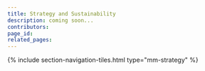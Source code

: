 ```yaml
---
title: Strategy and Sustainability
description: coming soon...
contributors: 
page_id: 
related_pages: 
---
```


{% include section-navigation-tiles.html type="mm-strategy" %}